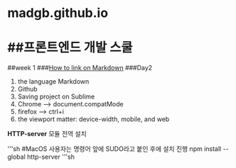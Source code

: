 # madgb.github.io
##프론트엔드 개발 스쿨
==================
##week 1
###[How to link on Markdown](http://daum.net)
###Day2
1. the language Markdown
2. Github
3. Saving project on Sublime
4. Chrome --> document.compatMode
5. firefox --> ctrl+i
6. the viewport matter: device-width, mobile, and web

**HTTP-server** 모듈 전역 설치

'''sh
#MacOS 사용자는 명령어 앞에 SUDO라고 붙인 후에 설치 진행
npm install --global http-server
'''sh

